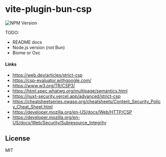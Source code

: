 # vite-plugin-bun-csp

![NPM Version](https://img.shields.io/npm/v/vite-plugin-bun-csp)

TODO:

- README docs
- Node.js version (not Bun)
- Biome or Oxc

#### Links

- https://web.dev/articles/strict-csp
- https://csp-evaluator.withgoogle.com/
- https://www.w3.org/TR/CSP3/
- https://html.spec.whatwg.org/multipage/semantics.html
- https://nuxt-security.vercel.app/advanced/strict-csp
- https://cheatsheetseries.owasp.org/cheatsheets/Content_Security_Policy_Cheat_Sheet.html
- https://developer.mozilla.org/en-US/docs/Web/HTTP/CSP
- https://developer.mozilla.org/en-US/docs/Web/Security/Subresource_Integrity

## License

MIT
